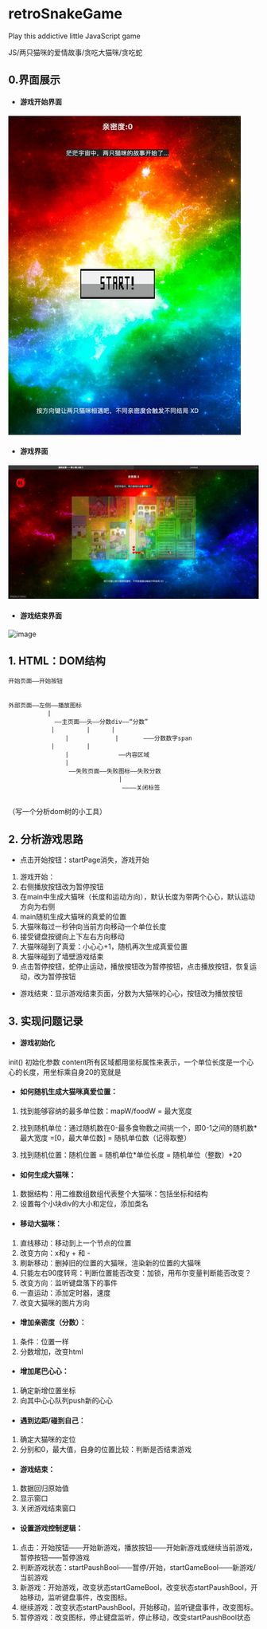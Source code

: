# retroSnakeGame

Play this addictive little JavaScript game

JS/两只猫咪的爱情故事/贪吃大猫咪/贪吃蛇

## 0.界面展示

- #### 游戏开始界面
![image](https://github.com/0rainge/retroSnakeGame/blob/master/img/docImg/demo1.jpeg?raw=true)
- #### 游戏界面
![image](https://github.com/0rainge/retroSnakeGame/blob/master/img/docImg/demo2.jpeg?raw=true)
- #### 游戏结束界面
![image](https://github.com/0rainge/retroSnakeGame/blob/master/img/docImg/demo3.jpeg?raw=true)

## 1. HTML：DOM结构

```
开始页面——开始按钮


外部页面——左侧——播放图标
           |
             ——主页面——头——分数div——“分数”
	        |	      |	     |
                |             |       ———分数数字span
	        |	      |
                |              ——内容区域
                |
                 ——失败页面——失败图标——失败分数
                               |
                                ————关闭标签
                              
```

（写一个分析dom树的小工具）

## 2. 分析游戏思路

- 点击开始按钮：startPage消失，游戏开始 

1. 游戏开始：
2. 右侧播放按钮改为暂停按钮
3. 在main中生成大猫咪（长度和运动方向），默认长度为带两个心心，默认运动方向为右侧
4. main随机生成大猫咪的真爱的位置
5. 大猫咪每过一秒钟向当前方向移动一个单位长度
6. 接受键盘按键向上下左右方向移动
7. 大猫咪碰到了真爱：小心心+1，随机再次生成真爱位置
8. 大猫咪碰到了墙壁游戏结束
9. 点击暂停按钮，蛇停止运动，播放按钮改为暂停按钮，点击播放按钮，恢复运动，改为暂停按钮

- 游戏结束：显示游戏结束页面，分数为大猫咪的心心，按钮改为播放按钮

## 3. 实现问题记录

- #### 游戏初始化

init() 初始化参数
content所有区域都用坐标属性来表示，一个单位长度是一个心心的长度，用坐标乘自身20的宽就是

- #### 如何随机生成大猫咪真爱位置：

1. 找到能够容纳的最多单位数：mapW/foodW = 最大宽度

2. 找到随机单位：通过随机数在0-最多食物数之间挑一个，即0-1之间的随机数*最大宽度 =[0，最大单位数] = 随机单位数（记得取整）

3. 找到随机位置：随机位置 = 随机单位*单位长度 = 随机单位（整数）*20

- #### 如何生成大猫咪：

1. 数据结构：用二维数组数组代表整个大猫咪：包括坐标和结构
2. 设置每个小块div的大小和定位，添加类名

- #### 移动大猫咪：

1. 直线移动：移动到上一个节点的位置
2. 改变方向：x和y + 和 - 
3. 刷新移动：删掉旧的位置的大猫咪，渲染新的位置的大猫咪
4. 只能左右90度转弯：判断位置能否改变：加锁，用布尔变量判断能否改变？
5. 改变方向：监听键盘落下的事件
6. 一直运动：添加定时器，速度
7. 改变大猫咪的图片方向

-  #### 增加亲密度（分数）：

1. 条件：位置一样
2. 分数增加，改变html

-  #### 增加尾巴心心：

1. 确定新增位置坐标
2. 向其中心心队列push新的心心

-  #### 遇到边距/碰到自己：

1. 确定大猫咪的定位
2. 分别和0，最大值，自身的位置比较：判断是否结束游戏

-  #### 游戏结束：

1. 数据回归原始值
2. 显示窗口
3. 关闭游戏结束窗口

-  #### 设置游戏控制逻辑：

1. 点击：开始按钮——开始新游戏，播放按钮——开始新游戏或继续当前游戏，暂停按钮——暂停游戏
2. 判断游戏状态：startPaushBool——暂停/开始，startGameBool——新游戏/当前游戏
3. 新游戏：开始游戏，改变状态startGameBool，改变状态startPaushBool，开始移动，监听键盘事件，改变图标。
4. 继续游戏：改变状态startPaushBool，开始移动，监听键盘事件，改变图标。
5. 暂停游戏：改变图标，停止键盘监听，停止移动，改变startPaushBool状态
